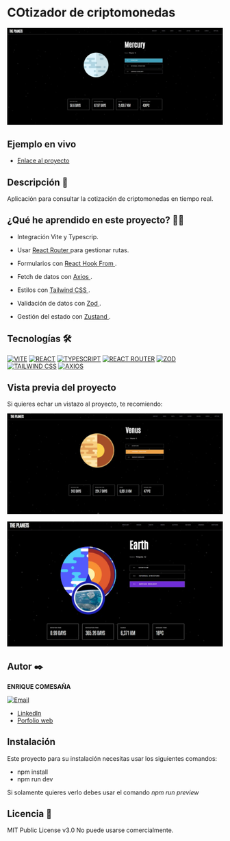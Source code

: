 # COtizador de criptomonedas

![Imagen del proyecto](https://raw.githubusercontent.com/k1k3cb/planets-react/main/public/assets/github/planet%2000.webp)

## Ejemplo en vivo
 

- [Enlace al proyecto](https://cotizador-criptomonedas-react-ts.pages.dev/)


## Descripción 📑

Aplicación para consultar la cotización de criptomonedas en tiempo real.



## ¿Qué he aprendido en este proyecto? 🙇🏻

- Integración Vite y Typescrip.

- Usar [React Router ](https://reactrouter.com/en/main)  para gestionar rutas.

- Formularios con [React Hook From ](https://react-hook-form.com/).

- Fetch de datos con [Axios ](https://axios-http.com/es/).

- Estilos con [Tailwind CSS ](https://tailwindcss.com/).

- Validación de datos con [Zod ](https://zod.dev/).

- Gestión del estado con [Zustand ](https://zustand-demo.pmnd.rs/).

## Tecnologías 🛠

<!-- Iconos sacados de: https://github.com/hendrasob/badges/blob/master/README.md y https://github.com/alexandresanlim/Badges4-README.md-Profile -->



[![VITE](https://img.shields.io/badge/Vite-B73BFE?style=for-the-badge&logo=vite&logoColor=FFD62E)](https://vitejs.dev/)
[![REACT](https://img.shields.io/badge/React-20232A?style=for-the-badge&logo=react&logoColor=61DAFB)](https://es.react.dev/)
[![TYPESCRIPT](https://img.shields.io/badge/TypeScript-007ACC?style=for-the-badge&logo=typescript&logoColor=white)](https://www.typescriptlang.org/)
[![REACT ROUTER](https://img.shields.io/badge/React_Router-CA4245?style=for-the-badge&logo=react-router&logoColor=white)](https://reactrouter.com/en/main)
[![ZOD](https://img.shields.io/badge/Zod-000000?style=for-the-badge&logo=zod&logoColor=3068B7)](https://zustand-demo.pmnd.rs/)
[![TAILWIND CSS](https://img.shields.io/badge/Tailwind_CSS-38B2AC?style=for-the-badge&logo=tailwind-css&logoColor=white)](https://tailwindcss.com/)
[![AXIOS](https://img.shields.io/badge/axios-671ddf?&style=for-the-badge&logo=axios&logoColor=white)](https://axios-http.com/es/)







## Vista previa del proyecto

Si quieres echar un vistazo al proyecto, te recomiendo:

![Captura del proyecto](https://raw.githubusercontent.com/k1k3cb/planets-react/main/public/assets/github/planet%2001.webp)

![Captura del proyecto](https://raw.githubusercontent.com/k1k3cb/planets-react/main/public/assets/github/planet%2002.webp)






## Autor ✒️

**ENRIQUE COMESAÑA**
 

  [![Email](https://img.shields.io/badge/Email-333333?style=for-the-badge&logo=email&logoColor=white)](mailto:contacto@enriquecomesana.dev)


- [LinkedIn](https://www.linkedin.com/in/enrique-comesa%c3%b1a-312500268/)
- [Porfolio web](https://enriquecomesana.dev/)

## Instalación

Este proyecto para su instalación necesitas usar los siguientes comandos:

- npm install <br>
- npm run dev<br>


Si solamente quieres verlo debes usar el comando *npm run preview*


## Licencia 📄

MIT Public License v3.0
No puede usarse comercialmente.